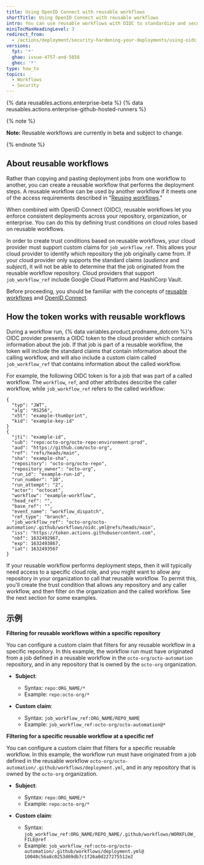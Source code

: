 ```yaml
---
title: Using OpenID Connect with reusable workflows
shortTitle: Using OpenID Connect with reusable workflows
intro: You can use reusable workflows with OIDC to standardize and security harden your deployment steps.
miniTocMaxHeadingLevel: 3
redirect_from:
  - /actions/deployment/security-hardening-your-deployments/using-oidc-with-your-reusable-workflows
versions:
  fpt: '*'
  ghae: issue-4757-and-5856
  ghec: '*'
type: how_to
topics:
  - Workflows
  - Security
---
```


{% data reusables.actions.enterprise-beta %}
{% data reusables.actions.enterprise-github-hosted-runners %}

{% note %}

**Note:** Reusable workflows are currently in beta and subject to change.

{% endnote %}

## About reusable workflows

Rather than copying and pasting deployment jobs from one workflow to another, you can create a reusable workflow that performs the deployment steps. A reusable workflow can be used by another workflow if it meets one of the access requirements described in "[Reusing workflows](/actions/learn-github-actions/reusing-workflows#access-to-reusable-workflows)."

When combined with OpenID Connect (OIDC), reusable workflows let you enforce consistent deployments across your repository, organization, or enterprise. You can do this by defining trust conditions on cloud roles based on reusable workflows.

In order to create trust conditions based on reusable workflows, your cloud provider must support custom claims for `job_workflow_ref`. This allows your cloud provider to identify which repository the job originally came from. If your cloud provider only supports the standard claims (_audience_ and _subject_), it will not be able to determine that the job originated from the reusable workflow repository. Cloud providers that support `job_workflow_ref` include Google Cloud Platform and HashiCorp Vault.

Before proceeding, you should be familiar with the concepts of [reusable workflows](/actions/learn-github-actions/reusing-workflows) and [OpenID Connect](/actions/deployment/security-hardening-your-deployments/about-security-hardening-with-openid-connect).

## How the token works with reusable workflows

During a workflow run, {% data variables.product.prodname_dotcom %}'s OIDC provider presents a OIDC token to the cloud provider which contains information about the job. If that job is part of a reusable workflow, the token will include the standard claims that contain information about the calling workflow, and will also include a custom claim called `job_workflow_ref` that contains information about the called workflow.

For example, the following OIDC token is for a job that was part of a called workflow. The `workflow`, `ref`, and other attributes describe the caller workflow, while `job_workflow_ref` refers to the called workflow:

```yaml{:copy}
{
  "typ": "JWT",
  "alg": "RS256",
  "x5t": "example-thumbprint",
  "kid": "example-key-id"
}
{
  "jti": "example-id",
  "sub": "repo:octo-org/octo-repo:environment:prod",
  "aud": "https://github.com/octo-org",
  "ref": "refs/heads/main",
  "sha": "example-sha",
  "repository": "octo-org/octo-repo",
  "repository_owner": "octo-org",
  "run_id": "example-run-id",
  "run_number": "10",
  "run_attempt": "2",
  "actor": "octocat",
  "workflow": "example-workflow",
  "head_ref": "",
  "base_ref": "",
  "event_name": "workflow_dispatch",
  "ref_type": "branch",
  "job_workflow_ref": "octo-org/octo-automation/.github/workflows/oidc.yml@refs/heads/main",
  "iss": "https://token.actions.githubusercontent.com",
  "nbf": 1632492967,
  "exp": 1632493867,
  "iat": 1632493567
}
```

If your reusable workflow performs deployment steps, then it will typically need access to a specific cloud role, and you might want to allow any repository in your organization to call that reusable workflow. To permit this, you'll create the trust condition that allows any repository and any caller workflow, and then filter on the organization and the called workflow. See the next section for some examples.

## 示例

**Filtering for reusable workflows within a specific repository**

You can configure a custom claim that filters for any reusable workflow in a specific repository. In this example, the workflow run must have originated from a job defined in a reusable workflow in the `octo-org/octo-automation` repository, and in any repository that is owned by the `octo-org` organization.

- **Subject**:
  - Syntax: `repo:ORG_NAME/*`
  - Example: `repo:octo-org/*`

- **Custom claim**:
  - Syntax: `job_workflow_ref:ORG_NAME/REPO_NAME`
  - Example: `job_workflow_ref:octo-org/octo-automation@*`

**Filtering for a specific reusable workflow at a specific ref**

You can configure a custom claim that filters for a specific reusable workflow. In this example, the workflow run must have originated from a job defined in the reusable workflow `octo-org/octo-automation/.github/workflows/deployment.yml`, and in any repository that is owned by the `octo-org` organization.

- **Subject**:
  - Syntax: `repo:ORG_NAME/*`
  - Example: `repo:octo-org/*`

- **Custom claim**:
  - Syntax: `job_workflow_ref:ORG_NAME/REPO_NAME/.github/workflows/WORKFLOW_FILE@ref`
  - Example: `job_workflow_ref:octo-org/octo-automation/.github/workflows/deployment.yml@ 10040c56a8c0253d69db7c1f26a0d227275512e2`
